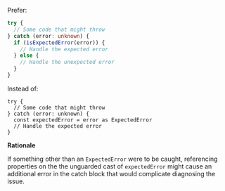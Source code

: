 Prefer:

```typescript
try {
  // Some code that might throw
} catch (error: unknown) {
  if (isExpectedError(error)) {
    // Handle the expected error
  } else {
    // Handle the unexpected error
  }
}
```

Instead of:

```typescript.avoid
try {
  // Some code that might throw
} catch (error: unknown) {
  const expectedError = error as ExpectedError
  // Handle the expected error
}
```

**Rationale**

If something other than an `ExpectedError` were to be caught, referencing properties on the the unguarded cast of `expectedError` might cause an additional error in the catch block that would complicate diagnosing the issue.
